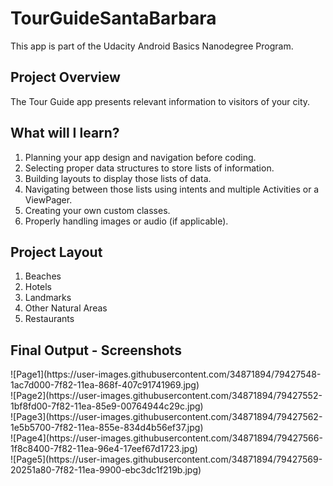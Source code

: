 <h1>TourGuideSantaBarbara</h1>
This app is part of the Udacity Android Basics Nanodegree Program.

<h2>Project Overview</h2>
The Tour Guide app presents relevant information to visitors of your city.

<h2>What will I learn?</h2>
<ol>
  <li>Planning your app design and navigation before coding.</li>
  <li>Selecting proper data structures to store lists of information.</li>
  <li>Building layouts to display those lists of data.</li>
  <li>Navigating between those lists using intents and multiple Activities or a ViewPager.</li>
  <li>Creating your own custom classes.</li>
  <li>Properly handling images or audio (if applicable).</li></ol>

<h2>Project Layout</h2>
<ol>
  <li>Beaches</li>
  <li>Hotels</li>
  <li>Landmarks</li>
  <li>Other Natural Areas</li>
  <li>Restaurants</li>
</ol>

<h2>Final Output - Screenshots</h2>
![Page1](https://user-images.githubusercontent.com/34871894/79427548-1ac7d000-7f82-11ea-868f-407c91741969.jpg)<br>
![Page2](https://user-images.githubusercontent.com/34871894/79427552-1bf8fd00-7f82-11ea-85e9-00764944c29c.jpg)<br>
![Page3](https://user-images.githubusercontent.com/34871894/79427562-1e5b5700-7f82-11ea-855e-834d4b56ef37.jpg)<br>
![Page4](https://user-images.githubusercontent.com/34871894/79427566-1f8c8400-7f82-11ea-96e4-17eef67d1723.jpg)<br>
![Page5](https://user-images.githubusercontent.com/34871894/79427569-20251a80-7f82-11ea-9900-ebc3dc1f219b.jpg)
